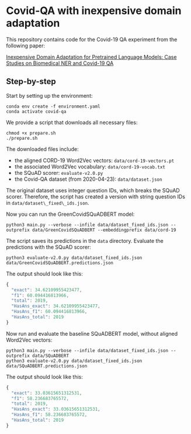 # Covid-QA with inexpensive domain adaptation

This repository contains code for the Covid-19 QA experiment from the following paper:

[Inexpensive Domain Adaptation for Pretrained Language Models: Case Studies on Biomedical NER and Covid-19 QA](https://arxiv.org/abs/2004.03354)

## Step-by-step

Start by setting up the environment:
```console
conda env create -f environment.yaml
conda activate covid-qa
```

We provide a script that downloads all necessary files:
```console
chmod +x prepare.sh
./prepare.sh
```

The downloaded files include:
* the aligned CORD-19 Word2Vec vectors: `data/cord-19-vectors.pt`
* the associated Word2Vec vocabulary: `data/cord-19-vocab.txt`
* the SQuAD scorer: `evaluate-v2.0.py`
* the Covid-QA dataset (from 2020-04-23): `data/dataset.json`

The original dataset uses integer question IDs, which breaks the SQuAD scorer.
Therefore, the script has created a version with string question IDs in `data/dataset\_fixed\_ids.json`.

Now you can run the GreenCovidSQuADBERT model:
```console
python3 main.py --verbose --infile data/dataset_fixed_ids.json --outprefix data/GreenCovidSQuADBERT --embeddingprefix data/cord-19
```

The script saves its predictions in the `data` directory.
Evaluate the predictions with the SQuAD scorer:
```console
python3 evaluate-v2.0.py data/dataset_fixed_ids.json data/GreenCovidSQuADBERT.predictions.json
```

The output should look like this:
```javascript
{
  "exact": 34.62109955423477,
  "f1": 60.094416813966,
  "total": 2019,
  "HasAns_exact": 34.62109955423477,
  "HasAns_f1": 60.094416813966,
  "HasAns_total": 2019
}
```

Now run and evaluate the baseline SQuADBERT model, without aligned Word2Vec vectors:
```console
python3 main.py --verbose --infile data/dataset_fixed_ids.json --outprefix data/SQuADBERT
python3 evaluate-v2.0.py data/dataset_fixed_ids.json data/SQuADBERT.predictions.json
```

The output should look like this:
```javascript
{
  "exact": 33.03615651312531,
  "f1": 58.236683765572,
  "total": 2019,
  "HasAns_exact": 33.03615651312531,
  "HasAns_f1": 58.236683765572,
  "HasAns_total": 2019
}
```
